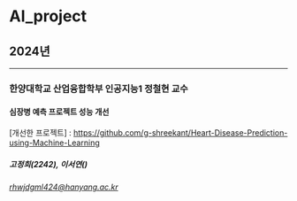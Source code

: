 # AI_project
## 2024년 
---
### 한양대학교 산업융합학부 인공지능1 정철현 교수
#### 심장병 예측 프로젝트 성능 개선
[개선한 프로젝트] : https://github.com/g-shreekant/Heart-Disease-Prediction-using-Machine-Learning
##### 고정희(2242), 이서연()
###### rhwjdgml424@hanyang.ac.kr
